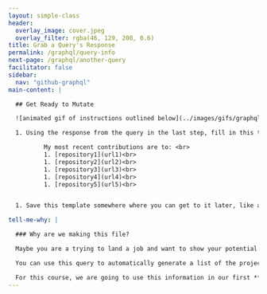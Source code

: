 ```yaml
---
layout: simple-class
header:
  overlay_image: cover.jpeg
  overlay_filter: rgba(46, 129, 200, 0.6)
title: Grab a Query's Response
permalink: /graphql/query-info
next-page: /graphql/another-query
facilitator: false
sidebar:
  nav: "github-graphql"
main-content: |

  ## Get Ready to Mutate

  ![animated gif of instructions outlined below](../images/gifs/graphql/recent-contributions.gif)

  1. Using the response from the query in the last step, fill in this template.

          My most recent contributions are to: <br>
          1. [repository1](url1)<br>
          1. [repository2](url2)<br>
          1. [repository3](url3)<br>
          1. [repository4](url4)<br>
          1. [repository5](url5)<br>


  1. Save this template somewhere where you can get to it later, like a text editor or as a comment in an issue.

tell-me-why: |

  ### Why are we making this file?

  Maybe you are a trying to land a job and want to show your potential employer the projects that you work on. Maybe you already have a job, but you want to be able to show your team or manager what you have been working on recently.

  You can use this query to automatically generate a list of the projects that you are actively contributing to.

  For this course, we are going to use this information in our first **mutation**.
---
```

